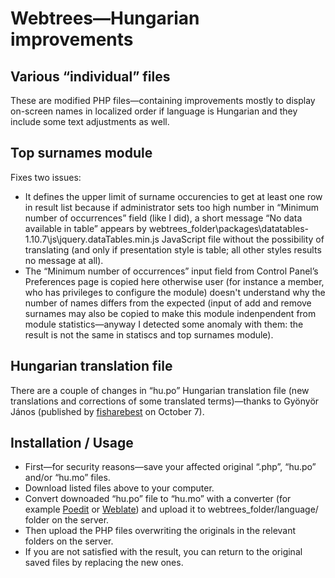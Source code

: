 # Webtrees—Hungarian improvements
<h2>Various “individual” files</h2>
These are modified PHP files—containing improvements mostly to display on-screen names in localized order if language is Hungarian and they include some text adjustments as well.
<h2>Top surnames module</h2>
Fixes two issues:
<ul>
  <li>It defines the upper limit of surname occurencies to get at least one row in result list because if administrator sets too high number in “Minimum number of occurrences” field (like I did), a short message “No data available in table” appears by webtrees_folder\packages\datatables-1.10.7\js\jquery.dataTables.min.js JavaScript file without the possibility of translating (and only if presentation style is table; all other styles results no message at all).</li>
  <li>The “Minimum number of occurrences” input field from Control Panel’s Preferences page is copied here otherwise user (for instance a member, who has privileges to configure the module) doesn't understand why the number of names differs from the expected (input of add and remove surnames may also be copied to make this module indenpendent from module statistics—anyway I detected some anomaly with them: the result is not the same in statiscs and top surnames module).</li>
</ul>
<h2>Hungarian translation file</h2>
There are a couple of changes in “hu.po” Hungarian translation file (new translations and corrections of some translated terms)—thanks to Gyönyör János (published by <a href="https://github.com/fisharebest/webtrees/commit/e1c58e6fe3d32e19454598497bbc67d6b749d957" target="_blank" title="Opens in new tab.">fisharebest</a> on October 7).

<h2>Installation / Usage</h2>
<ul>
  <li>First—for security reasons—save your affected original “.php”, “hu.po” and/or “hu.mo” files.</li>
  <li>Download listed files above to your computer.</li>
  <li>Convert downoaded “hu.po” file to “hu.mo” with a converter (for example <a href="http://poedit.net/" target="_blank" title="Opens in new tab.">Poedit</a> or <a href="https://weblate.org/en/" target="_blank" title="Opens in new tab.">Weblate</a>) and upload it to webtrees_folder/language/ folder on the server.</li>
  <li>Then upload the PHP files overwriting the originals in the relevant folders on the server.</li>
  <li>If you are not satisfied with the result, you can return to the original saved files by replacing the new ones.</li>
</ul>
